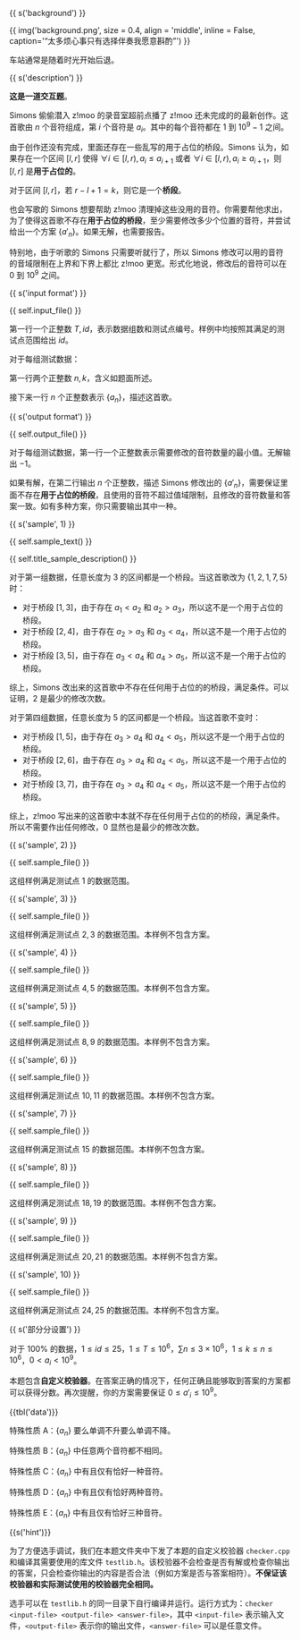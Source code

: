 {{ s('background') }}

{{ img('background.png', size = 0.4, align = 'middle', inline = False, caption='“太多烦心事只有选择伴奏我愿意斟酌”') }}

车站通常是随着时光开始后退。

{{ s('description') }}

**这是一道交互题**。

Simons 偷偷潜入 z!moo 的录音室超前点播了 z!moo 还未完成的的最新创作。这首歌由 $n$ 个音符组成，第 $i$ 个音符是 $a_i$。其中的每个音符都在 $1$ 到 $10^9-1$ 之间。

由于创作还没有完成，里面还存在一些乱写的用于占位的桥段。Simons 认为，如果存在一个区间 $[l,r]$ 使得 $\forall i\in[l,r),a_i\le a_{i+1}$ 或者 $\forall i\in[l,r),a_i\ge a_{i+1}$，则 $[l,r]$ 是**用于占位的**。

对于区间 $[l,r]$，若 $r-l+1=k$，则它是一个**桥段**。

也会写歌的 Simons 想要帮助 z!moo 清理掉这些没用的音符。你需要帮他求出，为了使得这首歌不存在**用于占位的桥段**，至少需要修改多少个位置的音符，并尝试给出一个方案 $\{a'_n\}$。如果无解，也需要报告。

特别地，由于听歌的 Simons 只需要听就行了，所以 Simons 修改可以用的音符的音域限制在上界和下界上都比 z!moo 更宽。形式化地说，修改后的音符可以在 $0$ 到 $10^9$ 之间。

{{ s('input format') }}

{{ self.input_file() }}

第一行一个正整数 $T,id$，表示数据组数和测试点编号。样例中均按照其满足的测试点范围给出 $id$。

对于每组测试数据：

第一行两个正整数 $n,k$，含义如题面所述。

接下来一行 $n$ 个正整数表示 $\{a_n\}$，描述这首歌。

{{ s('output format') }}

{{ self.output_file() }}

对于每组测试数据，第一行一个正整数表示需要修改的音符数量的最小值。无解输出 $-1$。

如果有解，在第二行输出 $n$ 个正整数，描述 Simons 修改出的 $\{a'_n\}$，需要保证里面不存在**用于占位的桥段**，且使用的音符不超过值域限制，且修改的音符数量和答案一致。如有多种方案，你只需要输出其中一种。

{{ s('sample', 1) }}

{{ self.sample_text() }}

{{ self.title_sample_description() }}

对于第一组数据，任意长度为 $3$ 的区间都是一个桥段。当这首歌改为 $\{1,2,1,7,5\}$ 时：

- 对于桥段 $[1,3]$，由于存在 $a_1<a_2$ 和 $a_2>a_3$，所以这不是一个用于占位的桥段。
- 对于桥段 $[2,4]$，由于存在 $a_2>a_3$ 和 $a_3<a_4$，所以这不是一个用于占位的桥段。
- 对于桥段 $[3,5]$，由于存在 $a_3<a_4$ 和 $a_4>a_5$，所以这不是一个用于占位的桥段。

综上，Simons 改出来的这首歌中不存在任何用于占位的的桥段，满足条件。可以证明，$2$ 是最少的修改次数。

对于第四组数据，任意长度为 $5$ 的区间都是一个桥段。当这首歌不变时：

- 对于桥段 $[1,5]$，由于存在 $a_3>a_4$ 和 $a_4<a_5$，所以这不是一个用于占位的桥段。
- 对于桥段 $[2,6]$，由于存在 $a_3>a_4$ 和 $a_4<a_5$，所以这不是一个用于占位的桥段。
- 对于桥段 $[3,7]$，由于存在 $a_3>a_4$ 和 $a_4<a_5$，所以这不是一个用于占位的桥段。

综上，z!moo 写出来的这首歌中本就不存在任何用于占位的的桥段，满足条件。所以不需要作出任何修改，$0$ 显然也是最少的修改次数。

{{ s('sample', 2) }}

{{ self.sample_file() }}

这组样例满足测试点 $1$ 的数据范围。

{{ s('sample', 3) }}

{{ self.sample_file() }}

这组样例满足测试点 $2,3$ 的数据范围。本样例不包含方案。

{{ s('sample', 4) }}

{{ self.sample_file() }}

这组样例满足测试点 $4,5$ 的数据范围。本样例不包含方案。

{{ s('sample', 5) }}

{{ self.sample_file() }}

这组样例满足测试点 $8,9$ 的数据范围。本样例不包含方案。

{{ s('sample', 6) }}

{{ self.sample_file() }}

这组样例满足测试点 $10,11$ 的数据范围。本样例不包含方案。

{{ s('sample', 7) }}

{{ self.sample_file() }}

这组样例满足测试点 $15$ 的数据范围。本样例不包含方案。

{{ s('sample', 8) }}

{{ self.sample_file() }}

这组样例满足测试点 $18,19$ 的数据范围。本样例不包含方案。

{{ s('sample', 9) }}

{{ self.sample_file() }}

这组样例满足测试点 $20,21$ 的数据范围。本样例不包含方案。

{{ s('sample', 10) }}

{{ self.sample_file() }}

这组样例满足测试点 $24,25$ 的数据范围。本样例不包含方案。

{{ s('部分分设置') }}

对于 $100\%$ 的数据，$1\le id\le 25$，$1\le T\le 10^6$，$\sum n\le 3\times 10^6$，$1\le k\le n\le 10^6$，$0< a_i< 10^9$。

本题包含**自定义校验器**。在答案正确的情况下，任何正确且能够取到答案的方案都可以获得分数。再次提醒，你的方案需要保证 $0\le a'_i\le 10^9$。

{{tbl('data')}}

特殊性质 A：$\{a_n\}$ 要么单调不升要么单调不降。

特殊性质 B：$\{a_n\}$ 中任意两个音符都不相同。

特殊性质 C：$\{a_n\}$ 中有且仅有恰好一种音符。

特殊性质 D：$\{a_n\}$ 中有且仅有恰好两种音符。

特殊性质 E：$\{a_n\}$ 中有且仅有恰好三种音符。

{{s('hint')}}

为了方便选手调试，我们在本题文件夹中下发了本题的自定义校验器 `checker.cpp` 和编译其需要使用的库文件 `testlib.h`。该校验器不会检查是否有解或检查你输出的答案，只会检查你输出的内容是否合法（例如方案是否与答案相符）。**不保证该校验器和实际测试使用的校验器完全相同。**

选手可以在 `testlib.h` 的同一目录下自行编译并运行。运行方式为：`checker <input-file> <output-file> <answer-file>`，其中 `<input-file>` 表示输入文件，`<output-file>` 表示你的输出文件，`<answer-file>` 可以是任意文件。